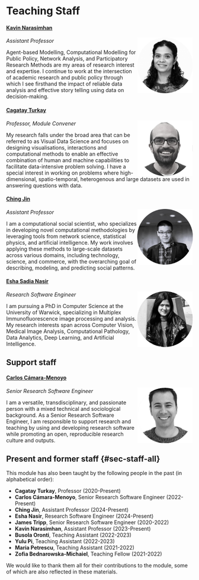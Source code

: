 # Teaching Staff 

#### [Kavin Narasimhan](https://warwick.ac.uk/fac/cross_fac/cim/people/kavin-narasimhan/)

<img src="../../media/staff-kavin.png" class="img-fluid" align="right" width="150"/> *Assistant Professor*

Agent-based Modelling, Computational Modelling for Public Policy, Network Analysis, and Participatory Research Methods are my areas of research interest and expertise. I continue to work at the intersection of academic research and public policy through which I see firsthand the impact of reliable data analysis and effective story telling using data on decision-making.
#### [Cagatay Turkay](https://warwick.ac.uk/fac/cross_fac/cim/people/cagatay-turkay)

<img src="../../media/staff-cagatay.png" class="img-fluid" align="right" width="150"/> *Professor, Module Convener*

My research falls under the broad area that can be referred to as Visual Data Science and focuses on designing visualisations, interactions and computational methods to enable an effective combination of human and machine capabilities to facilitate data-intensive problem solving.
I have a special interest in working on problems where high-dimensional, spatio-temporal, heterogenous and large datasets are used in answering questions with data.


#### [Ching Jin](https://warwick.ac.uk/fac/cross_fac/cim/people/ching-jin/)

<img src="../../media/staff-ching.png" class="img-fluid" align="right" width="150"/> *Assistant Professor*

I am a computational social scientist, who specializes in developing novel computational methodologies by leveraging tools from network science, statistical physics, and artificial intelligence. My work involves applying these methods to large-scale datasets across various domains, including technology, science, and commerce, with the overarching goal of describing, modeling, and predicting social patterns.

#### [Esha Sadia Nasir](https://warwick.ac.uk/fac/cross_fac/cim/people/eshasadianasir/)

<img src="../../media/staff-esha.png" class="img-fluid" align="right" width="150"/> *Research Software Engineer*

I am pursuing a PhD in Computer Science at the University of Warwick, specializing in Multiplex Immunofluorescence image processing and analysis. My research interests span across Computer Vision, Medical Image Analysis, Computational Pathology, Data Analytics, Deep Learning, and Artificial Intelligence.


## Support staff

#### [Carlos Cámara-Menoyo](https://warwick.ac.uk/fac/cross_fac/cim/people/carlos-camara)

<img src="../../media/staff-carlos.png" class="img-fluid" align="right" width="150"/> *Senior Research Software Engineer*

I am a versatile, transdisciplinary, and passionate person with a mixed technical and sociological background. As a Senior Research Software Engineer, I am responsible to support research and teaching by using and developing research software while promoting an open, reproducible research culture and outputs.

## Present and former staff {#sec-staff-all}

This module has also been taught by the following people in the past (in alphabetical order):

-   **Cagatay Turkay**, Professor (2020-Present)
-   **Carlos Cámara-Menoyo**, Senior Research Software Engineer (2022-Present)
-   **Ching Jin**, Assistant Professor (2024-Present)
-   **Esha Nasir**, Research Software Engineer (2024-Present)
-   **James Tripp**, Senior Research Software Engineer (2020-2022)
-   **Kavin Narasimhan**, Assistant Professor (2023-Present)
-   **Busola Oronti**, Teaching Assistant (2022-2023)
-   **Yulu Pi**, Teaching Assistant (2022-2023)
-   **Maria Petrescu**, Teaching Assistant (2021-2022)
-   **Zofia Bednarowska-Michaiel**, Teaching Fellow (2021-2022)

We would like to thank them all for their contributions to the module, some of which are also reflected in these materials.
